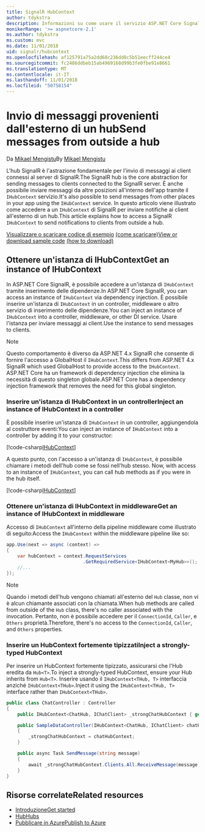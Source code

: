 ```yaml
---
title: SignalR HubContext
author: tdykstra
description: Informazioni su come usare il servizio ASP.NET Core SignalR HubContext per l'invio di notifiche ai client all'esterno di un hub.
monikerRange: '>= aspnetcore-2.1'
ms.author: tdykstra
ms.custom: mvc
ms.date: 11/01/2018
uid: signalr/hubcontext
ms.openlocfilehash: af125791a75a2dd68c236dd8c5b51eecff244ce4
ms.sourcegitcommit: fc2486ddbeb15ab4969168d99b3fe0fbe91e8661
ms.translationtype: MT
ms.contentlocale: it-IT
ms.lasthandoff: 11/01/2018
ms.locfileid: "50758154"
---
```

# <a name="send-messages-from-outside-a-hub"></a><span data-ttu-id="70a57-103">Invio di messaggi provenienti dall'esterno di un hub</span><span class="sxs-lookup"><span data-stu-id="70a57-103">Send messages from outside a hub</span></span>

<span data-ttu-id="70a57-104">Da [Mikael Mengistu](https://twitter.com/MikaelM_12)</span><span class="sxs-lookup"><span data-stu-id="70a57-104">By [Mikael Mengistu](https://twitter.com/MikaelM_12)</span></span>

<span data-ttu-id="70a57-105">L'hub SignalR è l'astrazione fondamentale per l'invio di messaggi ai client connessi al server di SignalR.</span><span class="sxs-lookup"><span data-stu-id="70a57-105">The SignalR hub is the core abstraction for sending messages to clients connected to the SignalR server.</span></span> <span data-ttu-id="70a57-106">È anche possibile inviare messaggi da altre posizioni all'interno dell'app tramite il `IHubContext` servizio.</span><span class="sxs-lookup"><span data-stu-id="70a57-106">It's also possible to send messages from other places in your app using the `IHubContext` service.</span></span> <span data-ttu-id="70a57-107">In questo articolo viene illustrato come accedere a un `IHubContext` di SignalR per inviare notifiche ai client all'esterno di un hub.</span><span class="sxs-lookup"><span data-stu-id="70a57-107">This article explains how to access a SignalR `IHubContext` to send notifications to clients from outside a hub.</span></span>

<span data-ttu-id="70a57-108">[Visualizzare o scaricare codice di esempio](https://github.com/aspnet/Docs/tree/master/aspnetcore/signalr/hubcontext/sample/) [(come scaricare)](xref:index#how-to-download-a-sample)</span><span class="sxs-lookup"><span data-stu-id="70a57-108">[View or download sample code](https://github.com/aspnet/Docs/tree/master/aspnetcore/signalr/hubcontext/sample/) [(how to download)](xref:index#how-to-download-a-sample)</span></span>

## <a name="get-an-instance-of-ihubcontext"></a><span data-ttu-id="70a57-109">Ottenere un'istanza di IHubContext</span><span class="sxs-lookup"><span data-stu-id="70a57-109">Get an instance of IHubContext</span></span>

<span data-ttu-id="70a57-110">In ASP.NET Core SignalR, è possibile accedere a un'istanza di `IHubContext` tramite inserimento delle dipendenze.</span><span class="sxs-lookup"><span data-stu-id="70a57-110">In ASP.NET Core SignalR, you can access an instance of `IHubContext` via dependency injection.</span></span> <span data-ttu-id="70a57-111">È possibile inserire un'istanza di `IHubContext` in un controller, middleware o altro servizio di inserimento delle dipendenze.</span><span class="sxs-lookup"><span data-stu-id="70a57-111">You can inject an instance of `IHubContext` into a controller, middleware, or other DI service.</span></span> <span data-ttu-id="70a57-112">Usare l'istanza per inviare messaggi ai client.</span><span class="sxs-lookup"><span data-stu-id="70a57-112">Use the instance to send messages to clients.</span></span>

> [!NOTE]
> <span data-ttu-id="70a57-113">Questo comportamento è diverso da ASP.NET 4.x SignalR che consente di fornire l'accesso a GlobalHost il `IHubContext`.</span><span class="sxs-lookup"><span data-stu-id="70a57-113">This differs from ASP.NET 4.x SignalR which used GlobalHost to provide access to the `IHubContext`.</span></span> <span data-ttu-id="70a57-114">ASP.NET Core ha un framework di dependency injection che elimina la necessità di questo singleton globale.</span><span class="sxs-lookup"><span data-stu-id="70a57-114">ASP.NET Core has a dependency injection framework that removes the need for this global singleton.</span></span>

### <a name="inject-an-instance-of-ihubcontext-in-a-controller"></a><span data-ttu-id="70a57-115">Inserire un'istanza di IHubContext in un controller</span><span class="sxs-lookup"><span data-stu-id="70a57-115">Inject an instance of IHubContext in a controller</span></span>

<span data-ttu-id="70a57-116">È possibile inserire un'istanza di `IHubContext` in un controller, aggiungendola al costruttore eventi:</span><span class="sxs-lookup"><span data-stu-id="70a57-116">You can inject an instance of `IHubContext` into a controller by adding it to your constructor:</span></span>

[!code-csharp[IHubContext](hubcontext/sample/Controllers/HomeController.cs?range=12-19,57)]

<span data-ttu-id="70a57-117">A questo punto, con l'accesso a un'istanza di `IHubContext`, è possibile chiamare i metodi dell'hub come se fossi nell'hub stesso.
</span><span class="sxs-lookup"><span data-stu-id="70a57-117">Now, with access to an instance of `IHubContext`, you can call hub methods as if you were in the hub itself.</span></span>

[!code-csharp[IHubContext](hubcontext/sample/Controllers/HomeController.cs?range=21-25)]

### <a name="get-an-instance-of-ihubcontext-in-middleware"></a><span data-ttu-id="70a57-118">Ottenere un'istanza di IHubContext in middleware</span><span class="sxs-lookup"><span data-stu-id="70a57-118">Get an instance of IHubContext in middleware</span></span>

<span data-ttu-id="70a57-119">Accesso di `IHubContext` all'interno della pipeline middleware come illustrato di seguito:</span><span class="sxs-lookup"><span data-stu-id="70a57-119">Access the `IHubContext` within the middleware pipeline like so:</span></span>

```csharp
app.Use(next => async (context) =>
{
    var hubContext = context.RequestServices
                            .GetRequiredService<IHubContext<MyHub>>();
    //...
});
```

> [!NOTE]
> <span data-ttu-id="70a57-120">Quando i metodi dell'hub vengono chiamati all'esterno del `Hub` classe, non vi è alcun chiamante associati con la chiamata.</span><span class="sxs-lookup"><span data-stu-id="70a57-120">When hub methods are called from outside of the `Hub` class, there's no caller associated with the invocation.</span></span> <span data-ttu-id="70a57-121">Pertanto, non è possibile accedere per il `ConnectionId`, `Caller`, e `Others` proprietà.</span><span class="sxs-lookup"><span data-stu-id="70a57-121">Therefore, there's no access to the `ConnectionId`, `Caller`, and `Others` properties.</span></span>

### <a name="inject-a-strongly-typed-hubcontext"></a><span data-ttu-id="70a57-122">Inserire un HubContext fortemente tipizzati</span><span class="sxs-lookup"><span data-stu-id="70a57-122">Inject a strongly-typed HubContext</span></span>

<span data-ttu-id="70a57-123">Per inserire un HubContext fortemente tipizzato, assicurarsi che l'Hub eredita da `Hub<T>`.</span><span class="sxs-lookup"><span data-stu-id="70a57-123">To inject a strongly-typed HubContext, ensure your Hub inherits from `Hub<T>`.</span></span> <span data-ttu-id="70a57-124">Inserire usando il `IHubContext<THub, T>` interfaccia anziché `IHubContext<THub>`.</span><span class="sxs-lookup"><span data-stu-id="70a57-124">Inject it using the `IHubContext<THub, T>` interface rather than `IHubContext<THub>`.</span></span>

```csharp
public class ChatController : Controller
{
    public IHubContext<ChatHub, IChatClient> _strongChatHubContext { get; }

    public SampleDataController(IHubContext<ChatHub, IChatClient> chatHubContext)
    {
        _strongChatHubContext = chatHubContext;
    }

    public async Task SendMessage(string message)
    {
        await _strongChatHubContext.Clients.All.ReceiveMessage(message);
    }
}
```

## <a name="related-resources"></a><span data-ttu-id="70a57-125">Risorse correlate</span><span class="sxs-lookup"><span data-stu-id="70a57-125">Related resources</span></span>

* [<span data-ttu-id="70a57-126">Introduzione</span><span class="sxs-lookup"><span data-stu-id="70a57-126">Get started</span></span>](xref:tutorials/signalr)
* [<span data-ttu-id="70a57-127">Hub</span><span class="sxs-lookup"><span data-stu-id="70a57-127">Hubs</span></span>](xref:signalr/hubs)
* [<span data-ttu-id="70a57-128">Pubblicare in Azure</span><span class="sxs-lookup"><span data-stu-id="70a57-128">Publish to Azure</span></span>](xref:signalr/publish-to-azure-web-app)

